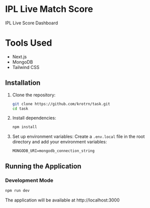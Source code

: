 # IPL Live Match Score

IPL Live Score Dashboard

# Tools Used
- Next.js
- MongoDB
- Tailwind CSS

## Installation

1. Clone the repository:

   ```bash
   git clone https://github.com/krotrn/task.git
   cd task
   ```

2. Install dependencies:

   ```bash
   npm install
   ```

3. Set up environment variables:
   Create a `.env.local` file in the root directory and add your environment variables:
   ```
   MONGODB_URI=mongodb_connection_string
   ```

## Running the Application

### Development Mode

```bash
npm run dev
```

The application will be available at http://localhost:3000

